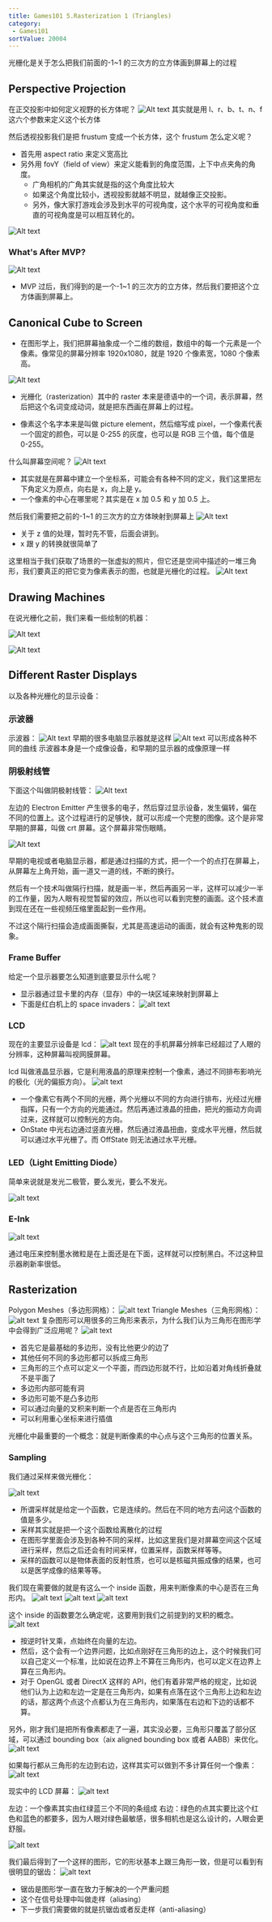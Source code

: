 ```yaml
---
title: Games101 5.Rasterization 1 (Triangles)
category:
 - Games101
sortValue: 20004
---
```


光栅化是关于怎么把我们前面的-1~1 的三次方的立方体画到屏幕上的过程

## Perspective Projection

在正交投影中如何定义视野的长方体呢？
![Alt text](image.png)
其实就是用 l、r、b、t、n、f 这六个参数来定义这个长方体

然后透视投影我们是把 frustum 变成一个长方体，这个 frustum 怎么定义呢？

- 首先用 aspect ratio 来定义宽高比
- 另外用 fovY（field of view）来定义能看到的角度范围，上下中点夹角的角度。
  - 广角相机的广角其实就是指的这个角度比较大
  - 如果这个角度比较小，透视投影就越不明显，就越像正交投影。
  - 另外，像大家打游戏会涉及到水平的可视角度，这个水平的可视角度和垂直的可视角度是可以相互转化的。

![Alt text](image-1.png)

### What's After MVP?

![Alt text](image-2.png)

- MVP 过后，我们得到的是一个-1~1 的三次方的立方体，然后我们要把这个立方体画到屏幕上。

## Canonical Cube to Screen

- 在图形学上，我们把屏幕抽象成一个二维的数组，数组中的每一个元素是一个像素。像常见的屏幕分辨率 1920x1080，就是 1920 个像素宽，1080 个像素高。

![Alt text](image-3.png)

- 光栅化（rasterization）其中的 raster 本来是德语中的一个词，表示屏幕，然后把这个名词变成动词，就是把东西画在屏幕上的过程。

- 像素这个名字本来是叫做 picture element，然后缩写成 pixel，一个像素代表一个固定的颜色，可以是 0-255 的灰度，也可以是 RGB 三个值，每个值是 0-255。

什么叫屏幕空间呢？
![Alt text](image-5.png)

- 其实就是在屏幕中建立一个坐标系，可能会有各种不同的定义，我们这里把左下角定义为原点，向右是 x，向上是 y。
- 一个像素的中心在哪里呢？其实是在 x 加 0.5 和 y 加 0.5 上。

然后我们需要把之前的-1~1 的三次方的立方体映射到屏幕上
![Alt text](image-4.png)

- 关于 z 值的处理，暂时先不管，后面会讲到。
- x 跟 y 的转换就很简单了

这里相当于我们获取了场景的一张虚拟的照片，但它还是空间中描述的一堆三角形，我们要真正的把它变为像素表示的图，也就是光栅化的过程。
![Alt text](image-6.png)

## Drawing Machines

在说光栅化之前，我们来看一些绘制的机器：

![Alt text](image-7.png)

![Alt text](image-8.png)

## Different Raster Displays

以及各种光栅化的显示设备：

### 示波器

示波器：
![Alt text](image-9.png)
早期的很多电脑显示器就是这样
![Alt text](image-10.png)
可以形成各种不同的曲线
示波器本身是一个成像设备，和早期的显示器的成像原理一样

### 阴极射线管

下面这个叫做阴极射线管：
![Alt text](image-11.png)

左边的 Electron Emitter 产生很多的电子，然后穿过显示设备，发生偏转，偏在不同的位置上。这个过程进行的足够快，就可以形成一个完整的图像。这个是非常早期的屏幕，叫做 crt 屏幕。这个屏幕非常伤眼睛。

![Alt text](image-12.png)

早期的电视或者电脑显示器，都是通过扫描的方式，把一个一个的点打在屏幕上，从屏幕左上角开始，画一道又一道的线，不断的换行。

然后有一个技术叫做隔行扫描，就是画一半，然后再画另一半，这样可以减少一半的工作量，因为人眼有视觉暂留的效应，所以也可以看到完整的画面。这个技术直到现在还在一些视频压缩里面起到一些作用。

不过这个隔行扫描会造成画面撕裂，尤其是高速运动的画面，就会有这种鬼影的现象。

### Frame Buffer

给定一个显示器要怎么知道到底要显示什么呢？

- 显示器通过显卡里的内存（显存）中的一块区域来映射到屏幕上
- 下面是红白机上的 space invaders：
  ![alt text](image-13.png)

### LCD

现在的主要显示设备是 lcd：
![alt text](image-14.png)
现在的手机屏幕分辨率已经超过了人眼的分辨率，这种屏幕叫视网膜屏幕。

lcd 叫做液晶显示器，它是利用液晶的原理来控制一个像素，通过不同排布影响光的极化（光的偏振方向）。
![alt text](image-15.png)

- 一个像素它有两个不同的光栅，两个光栅以不同的方向进行排布，光经过光栅指挥，只有一个方向的光能通过。然后再通过液晶的扭曲，把光的振动方向调过来，这样就可以控制光的方向。
- OnState 中光右边通过竖直光栅，然后通过液晶扭曲，变成水平光栅，然后就可以通过水平光栅了。而 OffState 则无法通过水平光栅。

### LED（Light Emitting Diode）

简单来说就是发光二极管，要么发光，要么不发光。

![alt text](image-16.png)

### E-Ink

![alt text](image-17.png)

通过电压来控制墨水微粒是在上面还是在下面，这样就可以控制黑白。不过这种显示器刷新率很低。

## Rasterization

Polygon Meshes（多边形网格）：
![alt text](image-18.png)
Triangle Meshes（三角形网格）：
![alt text](image-19.png)
复杂图形可以用很多的三角形来表示，为什么我们认为三角形在图形学中会得到广泛应用呢？
![alt text](image-20.png)

- 首先它是最基础的多边形，没有比他更少的边了
- 其他任何不同的多边形都可以拆成三角形
- 三角形的三个点可以定义一个平面，而四边形就不行，比如沿着对角线折叠就不是平面了
- 多边形内部可能有洞
- 多边形可能不是凸多边形
- 可以通过向量的叉积来判断一个点是否在三角形内
- 可以利用重心坐标来进行插值

光栅化中最重要的一个概念：就是判断像素的中心点与这个三角形的位置关系。

### Sampling

我们通过采样来做光栅化：

![alt text](image-22.png)

- 所谓采样就是给定一个函数，它是连续的。然后在不同的地方去问这个函数的值是多少。
- 采样其实就是把一个这个函数给离散化的过程
- 在图形学里面会涉及到各种不同的采样，比如这里我们是对屏幕空间这个区域进行采样，然后之后还会有时间采样，位置采样，函数采样等等。
- 采样的函数可以是物体表面的反射性质，也可以是核磁共振成像的结果，也可以是医学成像的结果等等。

我们现在需要做的就是有这么一个 inside 函数，用来判断像素的中心是否在三角形内。
![alt text](image-24.png)
![alt text](image-23.png)
![alt text](image-25.png)

这个 inside 的函数要怎么确定呢，这要用到我们之前提到的叉积的概念。
![alt text](image-26.png)

- 按逆时针叉乘，点始终在向量的左边。
- 然后，这个会有一个边界问题，比如点刚好在三角形的边上，这个时候我们可以自己定义一个标准，比如说在边界上不算在三角形内，也可以定义在边界上算在三角形内。
- 对于 OpenGL 或者 DirectX 这样的 API，他们有着非常严格的规定，比如说他们认为上边和左边一定是在三角形内，如果有点落在这个三角形上边和左边的话，那这两个点这个点都认为在三角形内，如果落在右边和下边的话都不算。

另外，刚才我们是把所有像素都走了一遍，其实没必要，三角形只覆盖了部分区域，可以通过 bounding box（aix aligned bounding box 或者 AABB）来优化。
![alt text](image-27.png)

如果每行都从三角形的左边到右边，这样其实可以做到不多计算任何一个像素：
![alt text](image-28.png)

现实中的 LCD 屏幕：
![alt text](image-29.png)

左边：一个像素其实由红绿蓝三个不同的条组成
右边：绿色的点其实要比这个红色和蓝色的都要多，因为人眼对绿色最敏感，很多相机也是这么设计的，人眼会更舒服。

![alt text](image-31.png)

我们最后得到了一个这样的图形，它的形状基本上跟三角形一致，但是可以看到有很明显的锯齿：
![alt text](image-30.png)

- 锯齿是图形学一直在致力于解决的一个严重问题
- 这个在信号处理中叫做走样（aliasing）
- 下一步我们需要做的就是抗锯齿或者反走样（anti-aliasing）
